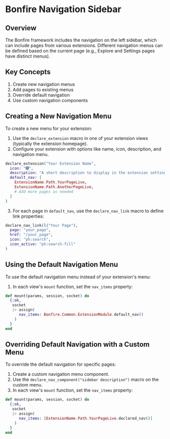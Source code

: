 <!--
SPDX-FileCopyrightText: 2025 Bonfire Networks <https://bonfirenetworks.org/contact/>

SPDX-License-Identifier: CC0-1.0
-->

# Bonfire Navigation Sidebar

## Overview

The Bonfire framework includes the navigation on the left sidebar, which can include pages from various extensions. Different navigation menus can be defined based on the current page (e.g., Explore and Settings pages have distinct menus).

## Key Concepts

1. Create new navigation menus
2. Add pages to existing menus
3. Override default navigation
4. Use custom navigation components

## Creating a New Navigation Menu

To create a new menu for your extension:

1. Use the `declare_extension` macro in one of your extension views (typically the extension homepage).
2. Configure your extension with options like name, icon, description, and navigation menu.

```elixir
declare_extension("Your Extension Name",
  icon: "🎆",
  description: "A short description to display in the extension settings",
  default_nav: [
    ExtensionName.Path.YourPageLive,
    ExtensionName.Path.AnotherPageLive,
    # Add more pages as needed
  ]
)
```

3. For each page in `default_nav`, use the `declare_nav_link` macro to define link properties:

```elixir
declare_nav_link(l("Your Page"),
  page: "your_page",
  href: "/your_page",
  icon: "ph:search",
  icon_active: "ph:search-fill"
)
```

## Using the Default Navigation Menu

To use the default navigation menu instead of your extension's menu:

1. In each view's `mount` function, set the `nav_items` property:

```elixir
def mount(params, session, socket) do
  {:ok,
   socket
   |> assign(
      nav_items: Bonfire.Common.ExtensionModule.default_nav()
    )
  }
end
```

## Overriding Default Navigation with a Custom Menu

To override the default navigation for specific pages:

1. Create a custom navigation menu component.
2. Use the `declare_nav_component("sidebar description")` macro on the custom menu.
3. In each view's `mount` function, set the `nav_items` property:

```elixir
def mount(params, session, socket) do
  {:ok,
   socket
   |> assign(
      nav_items: [ExtensionName.Path.YourPageLive.declared_nav()]
    )
  }
end
```
